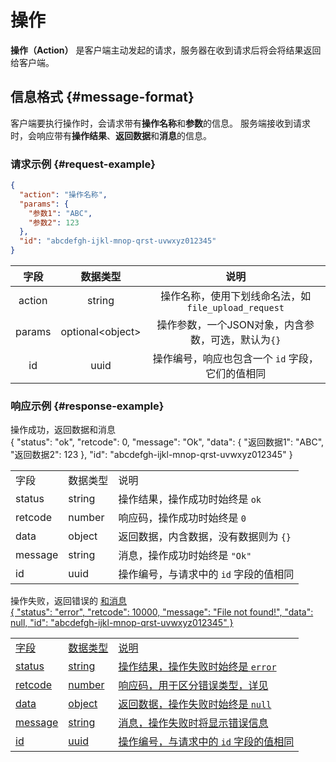 # 操作

**操作（Action）** 是客户端主动发起的请求，服务器在收到请求后将会将结果返回给客户端。

## 信息格式 {#message-format}

客户端要执行操作时，会请求带有**操作名称**和**参数**的信息。
服务端接收到请求时，会响应带有**操作结果**、**返回数据**和**消息**的信息。

### 请求示例 {#request-example}

```json
{
  "action": "操作名称",
  "params": {
    "参数1": "ABC",
    "参数2": 123
  },
  "id": "abcdefgh-ijkl-mnop-qrst-uvwxyz012345"
}
```

|   字段   |        数据类型         |                  说明                  |
|:------:|:-------------------:|:------------------------------------:|
| action |       string        | 操作名称，使用下划线命名法，如`file_upload_request` |
| params | optional&lt;object> |    操作参数，一个JSON对象，内含参数，可选，默认为`{}`     |
|   id   |        uuid         |     操作编号，响应也包含一个 `id` 字段，它们的值相同      |

### 响应示例 {#response-example}

<tabs>
    <tab title="成功">
        操作成功，返回数据和消息<br/>
        <code-block lang="json">
            {
              "status": "ok",
              "retcode": 0,
              "message": "Ok",
              "data": {
                "返回数据1": "ABC",
                "返回数据2": 123
              },
              "id": "abcdefgh-ijkl-mnop-qrst-uvwxyz012345"
            }
        </code-block>
        <table>
            <tr>
                <td>字段</td>
                <td>数据类型</td>
                <td>说明</td>
            </tr>
            <tr>
                <td>status</td>
                <td>string</td>
                <td>操作结果，操作成功时始终是 <code>ok</code></td>
            </tr>
            <tr>
                <td>retcode</td>
                <td>number</td>
                <td>响应码，操作成功时始终是 <code>0</code></td>
            </tr>
            <tr>
                <td>data</td>
                <td>object</td>
                <td>返回数据，内含数据，没有数据则为 <code>{}</code></td>
            </tr>
            <tr>
                <td>message</td>
                <td>string</td>
                <td>消息，操作成功时始终是 <code>"Ok"</code></td>
            </tr>
            <tr>
                <td>id</td>
                <td>uuid</td>
                <td>操作编号，与请求中的 <code>id</code> 字段的值相同</td>
            </tr>
        </table>
    </tab>
    <tab title="错误">
        操作失败，返回错误的 <a href="action-retcode.md"/> 和消息<br/>
        <code-block lang="json">
            {
              "status": "error",
              "retcode": 10000,
              "message": "File not found!",
              "data": null,
              "id": "abcdefgh-ijkl-mnop-qrst-uvwxyz012345"
            }
        </code-block>
        <table>
            <tr>
                <td>字段</td>
                <td>数据类型</td>
                <td>说明</td>
            </tr>
            <tr>
                <td>status</td>
                <td>string</td>
                <td>操作结果，操作失败时始终是 <code>error</code></td>
            </tr>
            <tr>
                <td>retcode</td>
                <td>number</td>
                <td>响应码，用于区分错误类型，详见 <a href="action-retcode.md"/></td>
            </tr>
            <tr>
                <td>data</td>
                <td>object</td>
                <td>返回数据，操作失败时始终是 <code>null</code></td>
            </tr>
            <tr>
                <td>message</td>
                <td>string</td>
                <td>消息，操作失败时将显示错误信息</td>
            </tr>
            <tr>
                <td>id</td>
                <td>uuid</td>
                <td>操作编号，与请求中的 <code>id</code> 字段的值相同</td>
            </tr>
        </table>
    </tab>
</tabs>

<seealso>
   <category ref="related">
       <a href="action-system.md"/>
       <a href="action-instance.md"/>
       <a href="action-config.md"/>
       <a href="action-misc.md"/>
    </category>
</seealso>